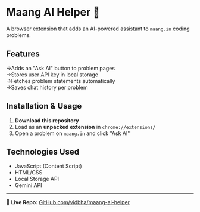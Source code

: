 # Maang AI Helper 🚀

A browser extension that adds an AI-powered assistant to `maang.in` coding problems.

## Features
->Adds an "Ask AI" button to problem pages  
->Stores user API key in local storage  
->Fetches problem statements automatically  
->Saves chat history per problem  

## Installation & Usage
1. **Download this repository**  
2. Load as an **unpacked extension** in `chrome://extensions/`  
3. Open a problem on `maang.in` and click "Ask AI"  

## Technologies Used
- JavaScript (Content Script)
- HTML/CSS
- Local Storage API
- Gemini API

---
🔗 **Live Repo:** [GitHub.com/vidbha/maang-ai-helper](https://github.com/vidbha/maang-ai-helper)
